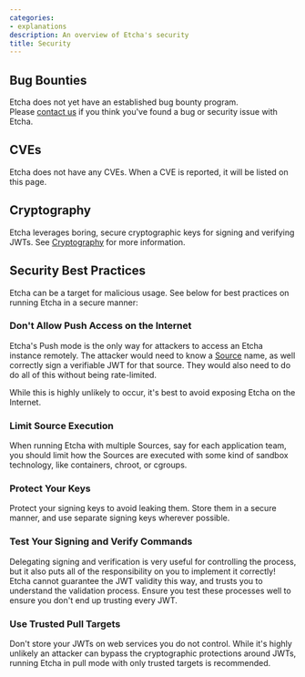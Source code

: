```yaml
---
categories:
- explanations
description: An overview of Etcha's security
title: Security
---
```


## Bug Bounties

Etcha does not yet have an established bug bounty program.  
Please [contact us](mailto:info@candid.dev?subject=Etcha%20Bug) if you think you've found a bug or security issue with Etcha.

## CVEs

Etcha does not have any CVEs.  When a CVE is reported, it will be listed on this page.

## Cryptography

Etcha leverages boring, secure cryptographic keys for signing and verifying JWTs.  See [Cryptography](../../references/cryptography) for more information.

## Security Best Practices

Etcha can be a target for malicious usage.  See below for best practices on running Etcha in a secure manner:

### Don't Allow Push Access on the Internet

Etcha's Push mode is the only way for attackers to access an Etcha instance remotely.  The attacker would need to know a [Source](../../references/configs#sources) name, as well correctly sign a verifiable JWT for that source.  They would also need to do do all of this without being rate-limited.  

While this is highly unlikely to occur, it's best to avoid exposing Etcha on the Internet.

### Limit Source Execution

When running Etcha with multiple Sources, say for each application team, you should limit how the Sources are executed with some kind of sandbox technology, like containers, chroot, or cgroups.

### Protect Your Keys

Protect your signing keys to avoid leaking them.  Store them in a secure manner, and use separate signing keys wherever possible.

### Test Your Signing and Verify Commands

Delegating signing and verification is very useful for controlling the process, but it also puts all of the responsibility on you to implement it correctly!  Etcha cannot guarantee the JWT validity this way, and trusts you to understand the validation process.  Ensure you test these processes well to ensure you don't end up trusting every JWT.

### Use Trusted Pull Targets

Don't store your JWTs on web services you do not control.  While it's highly unlikely an attacker can bypass the cryptographic protections around JWTs, running Etcha in pull mode with only trusted targets is recommended.

